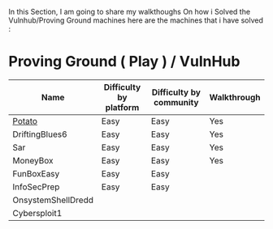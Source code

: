 In this Section, I am going to share my walkthoughs On how i Solved the Vulnhub/Proving Ground machines
here are the machines that i have solved :

# Proving Ground ( Play ) / VulnHub
| Name             | Difficulty by platform | Difficulty by community | Walkthrough             |
|------------------|------------------------|--------------------------|-------------------------|
| [Potato](Vulnhub-PG/Potato.md) | Easy                   | Easy                    | Yes                     |
| DriftingBlues6 | Easy                   | Easy                    |     Yes                    |
| Sar                | Easy                   | Easy                    |       Yes                  |
| MoneyBox     | Easy                   | Easy                    |               Yes          |
| FunBoxEasy    | Easy                   | Easy                    |                         |
| InfoSecPrep     | Easy                   | Easy                    |                         |
| OnsystemShellDredd |                        |                         |                         |
| Cybersploit1   |                        |                         |                         |

